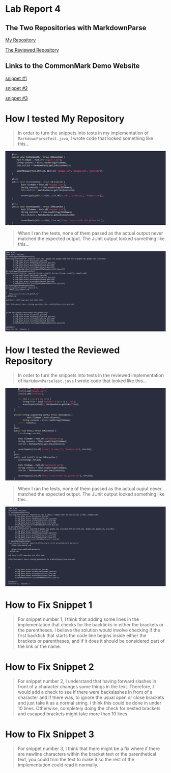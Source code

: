 # Lab Report 4 

## The Two Repositories with MarkdownParse

[My Repository](https://github.com/tylercyang/markdown-parse)

[The Reviewed Repository](https://github.com/RyanRongY/markdown-parse)

## Links to the CommonMark Demo Website

[snippet #1](https://spec.commonmark.org/dingus/?text=%60%5Ba%20link%60%5D(url.com)%0A%0A%5Banother%20link%5D(%60google.com)%60%0A%0A%5B%60cod%5Be%60%5D(google.com)%0A%0A%5B%60code%5D%60%5D(ucsd.edu)%0A)

[snippet #2](https://spec.commonmark.org/dingus/?text=%5Ba%20%5Bnested%20link%5D(a.com)%5D(b.com)%0A%0A%5Ba%20nested%20parenthesized%20url%5D(a.com(()))%0A%0A%5Bsome%20escaped%20%5C%5B%20brackets%20%5C%5D%5D(example.com))

[snippet #3](https://spec.commonmark.org/dingus/?text=%5Bthis%20title%20text%20is%20really%20long%20and%20takes%20up%20more%20than%20%0Aone%20line%0A%0Aand%20has%20some%20line%20breaks%5D(%0A%20%20%20%20https%3A%2F%2Fwww.twitter.com%0A)%0A%0A%5Bthis%20title%20text%20is%20really%20long%20and%20takes%20up%20more%20than%20%0Aone%20line%5D(%0A%20%20%20%20https%3A%2F%2Fucsd-cse15l-w22.github.io%2F%0A)%0A%0A%0A%5Bthis%20link%20doesn%27t%20have%20a%20closing%20parenthesis%5D(github.com%0A%0AAnd%20there%27s%20still%20some%20more%20text%20after%20that.%0A%0A%5Bthis%20link%20doesn%27t%20have%20a%20closing%20parenthesis%20for%20a%20while%5D(https%3A%2F%2Fcse.ucsd.edu%2F%0A%0A%0A%0A)%0A%0AAnd%20then%20there%27s%20more%20text))

# How I tested My Repository

>In order to turn the snippets into tests in my implementation of `MarkdownParseTest.java`, I wrote code that looked something like this...

![myrepotest](Lab-Report-4-Photos\myrepotest.png)

>When I ran the tests, none of them passed as the actual output never matched the expected output. The JUnit output looked something like this...

![myrepotestfailing](Lab-Report-4-Photos\myrepotestfailing.png)

# How I tested the Reviewed Repository

>In order to turn the snippets into tests in the reviewed implementation of `MarkdownParseTest.java` I wrote code that looked like this...

![someimage](Lab-Report-4-Photos\reviewedrepotester.png)

>When I ran the tests, none of them passed as the actual ouput never matched the expected output. The JUnit output looked something like this...

![other image](Lab-Report-4-Photos\reviewedrepotestfail.png)

# How to Fix Snippet 1

>For snippet number 1, I think that adding some lines in the implementation that checks for the backticks in either the brackets or the parentheses. I believe the solution would involve checking if the first backtick that starts the code line begins inside either the brackets or parentheses, and if it does it should be considered part of the link or the name.

# How to Fix Snippet 2

>For snippet number 2, I understand that having forward slashes in front of a character changes some things in the text. Therefore, I would add a check to see if there were backslashes in front of a character and if there was, to ignore the usual open or close brackets and just take it as a normal string. I think this could be done in under 10 lines. Otherwise, completely doing the check for nested brackets and escaped brackets might take more than 10 lines.

# How to Fix Snippet 3

>For snippet number 3, I think that there might be a fix where if there are newline characters within the bracket text or the parenthetical text, you could trim the text to make it so the rest of the implementation could read it normally. 